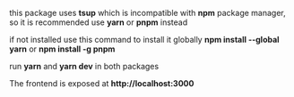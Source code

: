 this package uses **tsup** which is incompatible with **npm** package manager, so it is recommended use **yarn** or **pnpm** instead

if not installed use this command to install it globally **npm install --global yarn** or **npm install -g pnpm**

run **yarn** and **yarn dev** in both packages

The frontend is exposed at **http://localhost:3000**